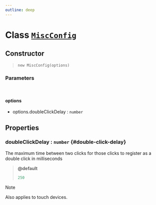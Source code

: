 ```yaml
---
outline: deep
---
```


# Class [`MiscConfig`](https://github.com/prozilla-os/ProzillaOS/blob/main/packages/core/src/features/system/configs/miscConfig.ts)

## Constructor

> `new MiscConfig(options)`

### Parameters

<br>

#### options

- options.doubleClickDelay : `number`

## Properties

### doubleClickDelay : `number` {#double-click-delay}

The maximum time between two clicks for those clicks to register as a double click in milliseconds

> **@default**
> 
> ```ts
> 250
> ```

> [!NOTE] 
> Also applies to touch devices.
